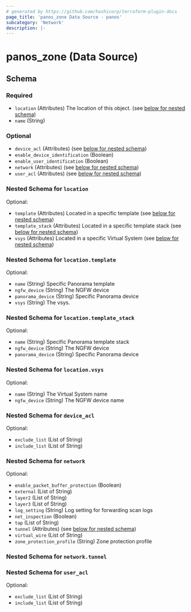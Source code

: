 ```yaml
---
# generated by https://github.com/hashicorp/terraform-plugin-docs
page_title: 'panos_zone Data Source - panos'
subcategory: 'Network'
description: |-
---
```


# panos_zone (Data Source)

<!-- schema generated by tfplugindocs -->

## Schema

### Required

- `location` (Attributes) The location of this object. (see [below for nested schema](#nestedatt--location))
- `name` (String)

### Optional

- `device_acl` (Attributes) (see [below for nested schema](#nestedatt--device_acl))
- `enable_device_identification` (Boolean)
- `enable_user_identification` (Boolean)
- `network` (Attributes) (see [below for nested schema](#nestedatt--network))
- `user_acl` (Attributes) (see [below for nested schema](#nestedatt--user_acl))

<a id="nestedatt--location"></a>

### Nested Schema for `location`

Optional:

- `template` (Attributes) Located in a specific template (see [below for nested schema](#nestedatt--location--template))
- `template_stack` (Attributes) Located in a specific template stack (see [below for nested schema](#nestedatt--location--template_stack))
- `vsys` (Attributes) Located in a specific Virtual System (see [below for nested schema](#nestedatt--location--vsys))

<a id="nestedatt--location--template"></a>

### Nested Schema for `location.template`

Optional:

- `name` (String) Specific Panorama template
- `ngfw_device` (String) The NGFW device
- `panorama_device` (String) Specific Panorama device
- `vsys` (String) The vsys.

<a id="nestedatt--location--template_stack"></a>

### Nested Schema for `location.template_stack`

Optional:

- `name` (String) Specific Panorama template stack
- `ngfw_device` (String) The NGFW device
- `panorama_device` (String) Specific Panorama device

<a id="nestedatt--location--vsys"></a>

### Nested Schema for `location.vsys`

Optional:

- `name` (String) The Virtual System name
- `ngfw_device` (String) The NGFW device name

<a id="nestedatt--device_acl"></a>

### Nested Schema for `device_acl`

Optional:

- `exclude_list` (List of String)
- `include_list` (List of String)

<a id="nestedatt--network"></a>

### Nested Schema for `network`

Optional:

- `enable_packet_buffer_protection` (Boolean)
- `external` (List of String)
- `layer2` (List of String)
- `layer3` (List of String)
- `log_setting` (String) Log setting for forwarding scan logs
- `net_inspection` (Boolean)
- `tap` (List of String)
- `tunnel` (Attributes) (see [below for nested schema](#nestedatt--network--tunnel))
- `virtual_wire` (List of String)
- `zone_protection_profile` (String) Zone protection profile

<a id="nestedatt--network--tunnel"></a>

### Nested Schema for `network.tunnel`

<a id="nestedatt--user_acl"></a>

### Nested Schema for `user_acl`

Optional:

- `exclude_list` (List of String)
- `include_list` (List of String)
